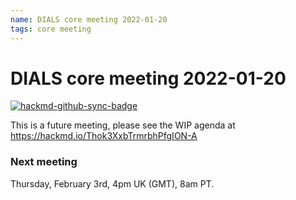 ```yaml
---
name: DIALS core meeting 2022-01-20
tags: core meeting
---
```


# DIALS core meeting 2022-01-20

[![hackmd-github-sync-badge](https://hackmd.io/Thok3XxbTrmrbhPfgION-A/badge)](https://hackmd.io/Thok3XxbTrmrbhPfgION-A)

This is a future meeting, please see the WIP agenda at https://hackmd.io/Thok3XxbTrmrbhPfgION-A


### Next meeting
Thursday, February 3rd, 4pm UK (GMT), 8am PT.
